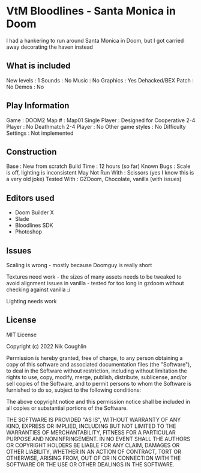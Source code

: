 # VtM Bloodlines - Santa Monica in Doom

I had a hankering to run around Santa Monica in Doom, but I got carried away 
decorating the haven instead

## What is included

New levels : 1
Sounds : No
Music : No
Graphics : Yes
Dehacked/BEX Patch : No
Demos : No

## Play Information

Game : DOOM2
Map # : Map01
Single Player : Designed for
Cooperative 2-4 Player : No
Deathmatch 2-4 Player : No
Other game styles : No
Difficulty Settings : Not implemented

## Construction

Base : New from scratch 
Build Time : 12 hours (so far)
Known Bugs : Scale is off, lighting is inconsistent
May Not Run With : Scissors (yes I know this is a very old joke)
Tested With : GZDoom, Chocolate, vanilla (with issues)

## Editors used

- Doom Builder X
- Slade 
- Bloodlines SDK
- Photoshop 

## Issues

Scaling is wrong - mostly because Doomguy is really short

Textures need work - the sizes of many assets needs to be tweaked to avoid
alignment issues in vanilla - tested for too long in gzdoom without checking 
against vanilla :/

Lighting needs work 

## License

MIT License

Copyright (c) 2022 Nik Coughlin

Permission is hereby granted, free of charge, to any person obtaining a copy
of this software and associated documentation files (the "Software"), to deal
in the Software without restriction, including without limitation the rights
to use, copy, modify, merge, publish, distribute, sublicense, and/or sell
copies of the Software, and to permit persons to whom the Software is
furnished to do so, subject to the following conditions:

The above copyright notice and this permission notice shall be included in all
copies or substantial portions of the Software.

THE SOFTWARE IS PROVIDED "AS IS", WITHOUT WARRANTY OF ANY KIND, EXPRESS OR
IMPLIED, INCLUDING BUT NOT LIMITED TO THE WARRANTIES OF MERCHANTABILITY,
FITNESS FOR A PARTICULAR PURPOSE AND NONINFRINGEMENT. IN NO EVENT SHALL THE
AUTHORS OR COPYRIGHT HOLDERS BE LIABLE FOR ANY CLAIM, DAMAGES OR OTHER
LIABILITY, WHETHER IN AN ACTION OF CONTRACT, TORT OR OTHERWISE, ARISING FROM,
OUT OF OR IN CONNECTION WITH THE SOFTWARE OR THE USE OR OTHER DEALINGS IN THE
SOFTWARE.
